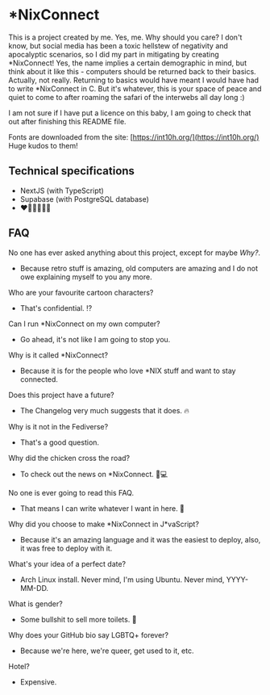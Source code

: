 # \*NixConnect

This is a project created by me. Yes, me. Why should you care? I don't know, but social media has been a toxic hellstew of negativity and apocalyptic scenarios, so I did my part in mitigating by creating \*NixConnect! Yes, the name implies a certain demographic in mind, but think about it like this - computers should be returned back to their basics. Actually, not really. Returning to basics would have meant I would have had to write \*NixConnect in C. But it's whatever, this is your space of peace and quiet to come to after roaming the safari of the interwebs all day long :)

I am not sure if I have put a licence on this baby, I am going to check that out after finishing this README file.

Fonts are downloaded from the site: [https://int10h.org/](https://int10h.org/) Huge kudos to them!

## Technical specifications

- NextJS (with TypeScript)
- Supabase (with PostgreSQL database)
- ❤️🧡💛💚💙💜

## FAQ

No one has ever asked anything about this project, except for maybe _Why?_.

- Because retro stuff is amazing, old computers are amazing and I do not owe explaining myself to you any more.

Who are your favourite cartoon characters?

- That's confidential. ⁉️

Can I run \*NixConnect on my own computer?

- Go ahead, it's not like I am going to stop you.

Why is it called \*NixConnect?

- Because it is for the people who love \*NIX stuff and want to stay connected.

Does this project have a future?

- The Changelog very much suggests that it does. 🔥

Why is it not in the Fediverse?

- That's a good question.

Why did the chicken cross the road?

- To check out the news on \*NixConnect. 🐔💻

No one is ever going to read this FAQ.

- That means I can write whatever I want in here. 🧠

Why did you choose to make \*NixConnect in J\*vaScript?

- Because it's an amazing language and it was the easiest to deploy, also, it was free to deploy with it.

What's your idea of a perfect date?

- Arch Linux install. Never mind, I'm using Ubuntu. Never mind, YYYY-MM-DD.

What is gender?

- Some bullshit to sell more toilets. 🚽

Why does your GitHub bio say LGBTQ+ forever?

- Because we're here, we're queer, get used to it, etc.

Hotel?

- Expensive.
